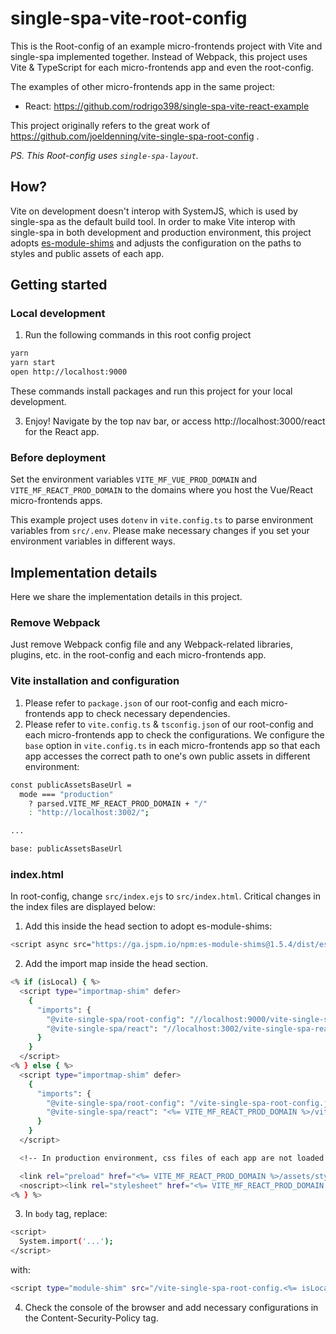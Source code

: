 # single-spa-vite-root-config

This is the Root-config of an example micro-frontends project with Vite and single-spa implemented together.
Instead of Webpack, this project uses Vite & TypeScript for each micro-frontends app and even the root-config.

The examples of other micro-frontends app in the same project:

- React: https://github.com/rodrigo398/single-spa-vite-react-example

This project originally refers to the great work of https://github.com/joeldenning/vite-single-spa-root-config .

_PS. This Root-config uses `single-spa-layout`._

## How?

Vite on development doesn't interop with SystemJS, which is used by single-spa as the default build tool.
In order to make Vite interop with single-spa in both development and production environment, this project adopts [es-module-shims](https://github.com/guybedford/es-module-shims) and adjusts the configuration on the paths to styles and public assets of each app.

## Getting started

### Local development

1. Run the following commands in this root config project

```sh
yarn
yarn start
open http://localhost:9000
```

These commands install packages and run this project for your local development.

3. Enjoy! Navigate by the top nav bar, or access http://localhost:3000/react for the React app.

### Before deployment

Set the environment variables `VITE_MF_VUE_PROD_DOMAIN` and `VITE_MF_REACT_PROD_DOMAIN` to the domains where you host the Vue/React micro-frontends apps.

This example project uses `dotenv` in `vite.config.ts` to parse environment variables from `src/.env`. Please make necessary changes if you set your environment variables in different ways.

## Implementation details

Here we share the implementation details in this project.

### Remove Webpack

Just remove Webpack config file and any Webpack-related libraries, plugins, etc. in the root-config and each micro-frontends app.

### Vite installation and configuration

1. Please refer to `package.json` of our root-config and each micro-frontends app to check necessary dependencies.
2. Please refer to `vite.config.ts` & `tsconfig.json` of our root-config and each micro-frontends app to check the configurations.
   We configure the `base` option in `vite.config.ts` in each micro-frontends app so that each app accesses the correct path to one's own public assets in different environment:

```sh
const publicAssetsBaseUrl =
  mode === "production"
    ? parsed.VITE_MF_REACT_PROD_DOMAIN + "/"
    : "http://localhost:3002/";

...

base: publicAssetsBaseUrl
```

### index.html

In root-config, change `src/index.ejs` to `src/index.html`.
Critical changes in the index files are displayed below:

1. Add this inside the head section to adopt es-module-shims:

```sh
<script async src="https://ga.jspm.io/npm:es-module-shims@1.5.4/dist/es-module-shims.js"></script>
```

2. Add the import map inside the head section.

```sh
<% if (isLocal) { %>
  <script type="importmap-shim" defer>
    {
      "imports": {
        "@vite-single-spa/root-config": "//localhost:9000/vite-single-spa-root-config.ts",
        "@vite-single-spa/react": "//localhost:3002/vite-single-spa-react.ts"
      }
    }
  </script>
<% } else { %>
  <script type="importmap-shim" defer>
    {
      "imports": {
        "@vite-single-spa/root-config": "/vite-single-spa-root-config.js",
        "@vite-single-spa/react": "<%= VITE_MF_REACT_PROD_DOMAIN %>/vite-single-spa-react.js"
      }
    }
  </script>

  <!-- In production environment, css files of each app are not loaded correctly (the paths start with root-config's domain), so in index.html we preload them using each app's domain explicitly -->

  <link rel="preload" href="<%= VITE_MF_REACT_PROD_DOMAIN %>/assets/style.css" as="style" onload="this.onload=null;this.rel='stylesheet'">
  <noscript><link rel="stylesheet" href="<%= VITE_MF_REACT_PROD_DOMAIN %>/assets/style.css"></noscript>
<% } %>
```

3. In `body` tag, replace:

```sh
<script>
  System.import('...');
</script>
```

with:

```sh
<script type="module-shim" src="/vite-single-spa-root-config.<%= isLocal ? 'ts' : 'js' %>"></script>
```

4. Check the console of the browser and add necessary configurations in the Content-Security-Policy tag.
